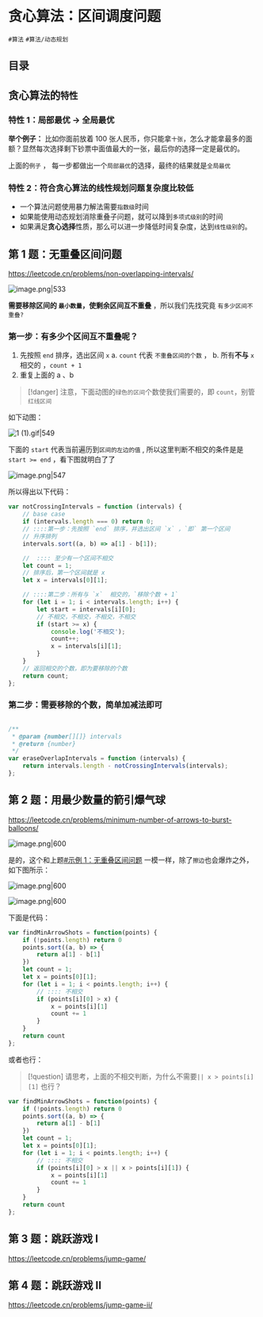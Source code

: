 
# 贪心算法：区间调度问题


`#算法`  `#算法/动态规划` 
 

## 目录
<!-- toc -->
 ## 贪心算法的`特性` 

### 特性 1：局部最优 → 全局最优

**举个例子：**  比如你面前放着 100 张人民币，你只能拿`十张`，怎么才能拿最多的面额？显然每次选择剩下钞票中面值最大的一张，最后你的选择一定是最优的。

上面的`例子` ， 每一步都做出一个`局部最优`的选择，最终的结果就是`全局最优`

### 特性 2：符合贪心算法的线性规划问题复杂度比较低

- 一个算法问题使用暴力解法需要`指数级`时间
- 如果能使用动态规划消除重叠子问题，就可以降到`多项式级别`的时间
- 如果满足**贪心选择**性质，那么可以进一步降低时间复杂度，达到`线性级别`的。


## 第 1 题：无重叠区间问题 

https://leetcode.cn/problems/non-overlapping-intervals/

![image.png|533](https://832-1310531898.cos.ap-beijing.myqcloud.com/11acaca424e010615da55841318f8763.png)

**需要移除区间的 `最小数量`，使剩余区间互不重叠** ，所以我们先找究竟 `有多少区间不重叠?` 

### 第一步：有多少个区间互不重叠呢？

1. 先按照 `end` 排序，选出区间 `x` 
		a. `count`  代表 `不重叠区间的个数` ，
		b.  所有**不与** `x` 相交的  ，`count + 1`
2. 重复上面的  a 、b


> [!danger]
>  注意，下面动图的`绿色的区间`个数使我们需要的，即 `count`，别管`红线区间`


如下动图：

![1 (1).gif|549](https://832-1310531898.cos.ap-beijing.myqcloud.com/40a0023c6191e2f0923c48337d98db69.gif)

下面的 `start` 代表当前遍历到`区间的左边的值` , 所以这里判断不相交的条件是是 `start >= end` ，看下图就明白了了

![image.png|547](https://832-1310531898.cos.ap-beijing.myqcloud.com/346a3fe7d81477fa75bf1a2e3a23ecb7.png)

所以得出以下代码：

```javascript
var notCrossingIntervals = function (intervals) {
    // base case
    if (intervals.length === 0) return 0;
    // ::::第一步：先按照 `end` 排序，并选出区间 `x` ，`即` 第一个区间
    // 升序排列
    intervals.sort((a, b) => a[1] - b[1]);

    //  :::: 至少有一个区间不相交
    let count = 1;
    // 排序后，第一个区间就是 x
    let x = intervals[0][1];

    // ::::第二步：所有与 `x`  相交的，`移除个数 + 1`
    for (let i = 1; i < intervals.length; i++) {
        let start = intervals[i][0];
        // 不相交，不相交，不相交，不相交
        if (start >= x) {
            console.log('不相交');
            count++;
            x = intervals[i][1];
        }
    }
    // 返回相交的个数，即为要移除的个数
    return count;
};
```


### 第二步：需要移除的个数，简单加减法即可

```javascript

/**
 * @param {number[][]} intervals
 * @return {number}
 */
var eraseOverlapIntervals = function (intervals) {
    return intervals.length - notCrossingIntervals(intervals);
};
```

## 第 2 题：用最少数量的箭引爆气球

https://leetcode.cn/problems/minimum-number-of-arrows-to-burst-balloons/

![image.png|600](https://832-1310531898.cos.ap-beijing.myqcloud.com/f39e0bd05d070bc6b302ca860d32b6f6.png)

是的，这个和上题[#示例 1：无重叠区间问题](/post/ShN36uS1.html#示例-1无重叠区间问题) 一模一样，除了`擦边`也会爆炸之外，如下图所示：

![image.png|600](https://832-1310531898.cos.ap-beijing.myqcloud.com/3d002efc335db040d469797519f648c0.png)


![image.png|600](https://832-1310531898.cos.ap-beijing.myqcloud.com/a7f8849be07e5398e0052c023da7bb97.png)

下面是代码：

```javascript
var findMinArrowShots = function(points) {
    if (!points.length) return 0
    points.sort((a, b) => {
        return a[1] - b[1]
    })
    let count = 1;
    let x = points[0][1];
    for (let i = 1; i < points.length; i++) {
        // :::: 不相交
        if (points[i][0] > x) {
            x = points[i][1]
            count += 1
        }
    }
    return count
};

```

或者也行：

> [!question]
> 请思考，上面的不相交判断，为什么不需要`|| x > points[i][1]` 也行？


```javascript
var findMinArrowShots = function(points) {
    if (!points.length) return 0
    points.sort((a, b) => {
        return a[1] - b[1]
    })
    let count = 1;
    let x = points[0][1];
    for (let i = 1; i < points.length; i++) {
        // :::: 不相交
        if (points[i][0] > x || x > points[i][1]) {
            x = points[i][1]
            count += 1
        }
    }
    return count
};

```

## 第 3 题：跳跃游戏 I 

https://leetcode.cn/problems/jump-game/

## 第 4 题：跳跃游戏 II

https://leetcode.cn/problems/jump-game-ii/










